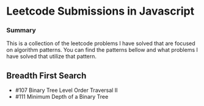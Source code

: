 # Leetcode Submissions in Javascript

### Summary

This is a collection of the leetcode problems I have solved that are focused on algorithm patterns. You can find the patterns bellow and what problems I have solved that utilize that pattern.

## Breadth First Search

- \#107 Binary Tree Level Order Traversal II
- \#111 Minimum Depth of a Binary Tree